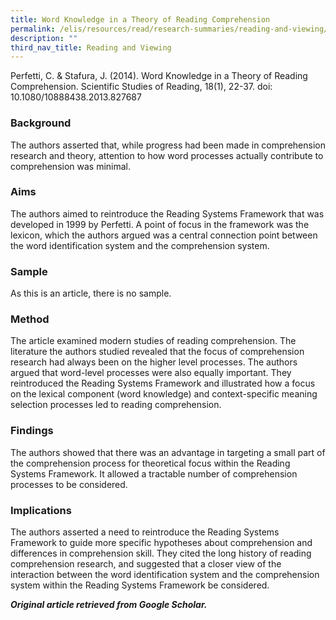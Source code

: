```yaml
---
title: Word Knowledge in a Theory of Reading Comprehension
permalink: /elis/resources/read/research-summaries/reading-and-viewing/word-knowledge-in-reading-comprehension/
description: ""
third_nav_title: Reading and Viewing
---
```

Perfetti, C. & Stafura, J. (2014). Word Knowledge in a Theory of Reading Comprehension. Scientific Studies of Reading, 18(1), 22-37. doi: 10.1080/10888438.2013.827687

### Background

The authors asserted that, while progress had been made in comprehension research and theory, attention to how word processes actually contribute to comprehension was minimal.  
  
### Aims

The authors aimed to reintroduce the Reading Systems Framework that was developed in 1999 by Perfetti. A point of focus in the framework was the lexicon, which the authors argued was a central connection point between the word identification system and the comprehension system.  
  
### Sample

As this is an article, there is no sample.  
  
### Method

The article examined modern studies of reading comprehension. The literature the authors studied revealed that the focus of comprehension research had always been on the higher level processes. The authors argued that word-level processes were also equally important. They reintroduced the Reading Systems Framework and illustrated how a focus on the lexical component (word knowledge) and context-specific meaning selection processes led to reading comprehension.  
  
### Findings

The authors showed that there was an advantage in targeting a small part of the comprehension process for theoretical focus within the Reading Systems Framework. It allowed a tractable number of comprehension processes to be considered.  
  
### Implications

The authors asserted a need to reintroduce the Reading Systems Framework to guide more specific hypotheses about comprehension and differences in comprehension skill. They cited the long history of reading comprehension research, and suggested that a closer view of the interaction between the word identification system and the comprehension system within the Reading Systems Framework be considered.  
  
_**Original article retrieved from Google Scholar.**_  
